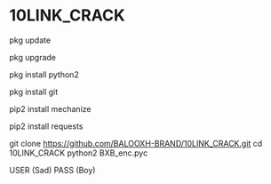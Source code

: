 # 10LINK_CRACK

pkg update

pkg upgrade

pkg install python2

pkg install git

pip2 install mechanize

pip2 install requests

git clone https://github.com/BALOOXH-BRAND/10LINK_CRACK.git
cd 10LINK_CRACK
python2 BXB_enc.pyc

USER (Sad)
PASS (Boy)
